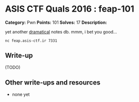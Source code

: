 # ASIS CTF Quals 2016 : feap-101

**Category:** Pwn
**Points:** 101
**Solves:** 17
**Description:**

yet another [dramatical](https://github.com/ctfs/write-ups-2016/tree/master/asisis-ctf-quals-2016/pwn/feap-101/feap) notes db. mmm, i bet you good...

    nc feap.asis-ctf.ir 7331



## Write-up

(TODO)

## Other write-ups and resources

* none yet
